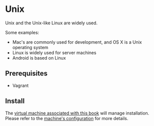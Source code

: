 # Unix

Unix and the Unix-like Linux are widely used. 

Some examples:
* Mac's are commonly used for development, and OS X is a Unix operating system
* Linux is widely used for server machines
* Android is based on Linux

## Prerequisites

* Vagrant

## Install

The [virtual machine associated with this book](tools/vagrant.md) will manage installation. Please refer to the [machine's configuration](../Vagrantfile) for more details.
